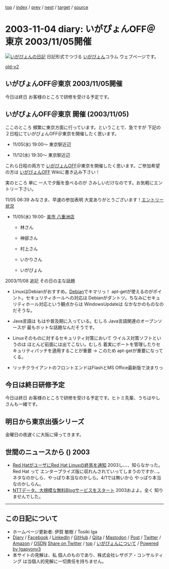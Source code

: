 [top](../index.html) 
 / [index](index.html) 
 / [prev](ig031103.html) 
 / [next](ig031108.html) 
 / [target](https://www.igapyon.jp/igapyon/diary/2003/ig031104.html) 
 / [source](https://github.com/igapyon/diary/blob/master/2003/ig031104.src.md) 

2003-11-04 diary: いがぴょんOFF＠東京 2003/11/05開催
=====================================================================================================
[![いがぴょんの日記](https://www.igapyon.jp/igapyon/diary/images/iga202308_64.jpg "いがぴょん")](https://www.igapyon.jp/igapyon/diary/memo/memoigapyon.html) 日記形式でつづる [いがぴょん](https://www.igapyon.jp/igapyon/diary/memo/memoigapyon.html)コラム ウェブページです。

[old-v2](ig031104-orig.html)

## いがぴょんOFF＠東京 2003/11/05開催

今日は終日 お客様のところで研修を受ける予定です。


## いがぴょんOFF＠東京 開催 (2003/11/05)

ここのところ 頻繁に東京方面に行っています。ということで、急ですが 下記の２日程にていがぴょんOFF＠東京を開催したく思います。

* 11/05(水) 19:00～ 東京駅近辺
  
* 11/12(水) 19:30～ 東京駅近辺

これら日程の両方で [いがぴょんOFF](http://www.hyuki.com/yukiwiki/wiki.cgi?%A4%A4%A4%AC%A4%D4%A4%E7%A4%F3OFF)＠東京を開催したく思います。ご参加希望の方は [いがぴょんOFF](http://www.hyuki.com/yukiwiki/wiki.cgi?%A4%A4%A4%AC%A4%D4%A4%E7%A4%F3OFF) Wikiに書き込み下さい！

実のところ 単に 一人で夕飯を食べるのが さみしいだけなのです。お気軽にエントリー下さい。

11/05 06:39 みなさま、早速の参加表明 大変ありがとうございます！[エントリー状況](http://www.hyuki.com/yukiwiki/wiki.cgi?%A4%A4%A4%AC%A4%D4%A4%E7%A4%F3OFF)

* 11/05(水) 19:00- [楽市 八重洲店](http://r.gnavi.co.jp/g383805/)
  
  * 林さん
    
  * 神部さん
    
  * 村上さん
    
  * いかりさん
    
  * いがぴょん
  

2003/11/08 追記 その日の主な話題

* LinuxはDebianがおすすめ。[Debian](https://www.igapyon.jp/igapyon/diary/keyword/debian.html)でキマリっ！
  apt-getが使えるのがポイント。セキュリティホールへの対応は Debianがダントツ。ちなみにセキュリティホール対応という観点からは
  WindowsUpdateは なかなかのものなのだそうな。
  
* Java言語は もはや普及期に入っている。むしろ Java言語関連のオープンソースが
  最もホットな話題なんだそうです。
  
* Linuxそのものに対するセキュリティ対策において ウイルス対策ソフトというのは
  ほとんど前面には出てこない。むしろ 着実にポートを管理したりセキュリティパッチを適用することが重要
  → このため apt-getが重要になってくる。
  
* リッチクライアントのフロントエンドはFlashとMS Office最新版で決まりっ

## 今日は終日研修予定

今日は終日 お客様のところで研修を受ける予定です。ヒトミ先輩、うちはやしさんも一緒です。

## 明日から東京出張シリーズ

金曜日の夜遅くに大阪に帰ってきます。

## 世間のニュースから () 2003

* [Red HatがユーザにRed Hat Linuxの終焉を通知](http://slashdot.jp/article.pl?sid=03/11/04/084208&topic=61)  2003し、、、知らなかった。Red Hat って エンタープライズ版に収れんされていってしまうのですか…。ネタなのかしら、やっぱり本当なのかしら。4/1では無いから やっぱり本当なのかしらん。
* [NTTデータ、大規模な無料Blogサービスをスタート](http://www.zdnet.co.jp/news/0311/04/njbt_02.html)  2003およよ。全く 知りませんでした。


----------------------------------------------------------------------------------------------------

## この日記について

* ホームページ更新者: 伊賀 敏樹 / Tosiki Iga
* [Diary](https://www.igapyon.jp/igapyon/diary/) / [Facebook](https://www.facebook.com/igapyon) / [LinkedIn](https://www.linkedin.com/in/toshikiiga) / [GitHub](https://github.com/igapyon) / [Qiita](https://qiita.com/igapyon) / [Mastodon](https://social.vivaldi.net/@igapyon) / [Post](https://post.news/igapyon) / [Twitter](https://twitter.com/ToshikiIga) / [Amazon](https://www.amazon.co.jp/%E4%BC%8A%E8%B3%80-%E6%95%8F%E6%A8%B9/e/B004LTQWCQ) / [OSDN](https://ja.osdn.net/users/iga/)
[Share on Twitter](https://twitter.com/intent/tweet?hashtags=igapyon%2Cdiary%2C%E3%81%84%E3%81%8C%E3%81%B4%E3%82%87%E3%82%93&text=%E3%81%84%E3%81%8C%E3%81%B4%E3%82%87%E3%82%93OFF%EF%BC%A0%E6%9D%B1%E4%BA%AC+2003%2F11%2F05%E9%96%8B%E5%82%AC&url=https%3A%2F%2Fwww.igapyon.jp%2Figapyon%2Fdiary%2F2003%2Fig031104.html) / [top](../index.html) / [いがぴょんについて](https://www.igapyon.jp/igapyon/diary/memo/memoigapyon.html) / [Powered by Igapyonv3](https://github.com/igapyon/igapyonv3)
* 本サイトの見解は、私 個人のものであり、株式会社レザボア・コンサルティング は当個人的見解に一切責任を持ちません。 

